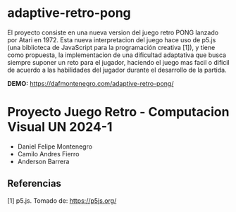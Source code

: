 # adaptive-retro-pong
El proyecto consiste en una nueva version del juego retro PONG lanzado por Atari en 1972. Esta nueva interpretacion del juego hace uso de p5.js (una biblioteca de JavaScript para la programación creativa [1]), y tiene como propuesta, la implementacion de una dificultad adaptativa que busca siempre suponer un reto para el jugador, haciendo el juego mas facil o dificil de acuerdo a las habilidades del jugador durante el desarrollo de la partida.

**DEMO:** https://dafmontenegro.com/adaptive-retro-pong/

# Proyecto Juego Retro - Computacion Visual UN 2024-1
- Daniel Felipe Montenegro
- Camilo Andres Fierro
- Anderson Barrera

## Referencias
[1] p5.js. Tomado de: https://p5js.org/
